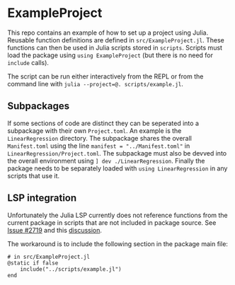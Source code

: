 # ExampleProject

This repo contains an example of how to set up a project using Julia.
Reusable function definitions are defined in `src/ExampleProject.jl`.
These functions can then be used in Julia scripts stored in `scripts`.
Scripts must load the package using `using ExampleProject` (but there is no need for `include` calls).

The script can be run either interactively from the REPL or from the command line with `julia --project=@. scripts/example.jl`.

## Subpackages
If some sections of code are distinct they can be seperated into a subpackage with their own `Project.toml`.
An example is the `LinearRegression` directory.
The subpackage shares the overall `Manifest.toml` using the line `manifest = "../Manifest.toml"` in `LinearRegression/Project.toml`.
The subpackage must also be devved into the overall environment using `] dev ./LinearRegression`.
Finally the package needs to be separately loaded with `using LinearRegression` in any scripts that use it.

## LSP integration
Unfortunately the Julia LSP currently does not reference functions from the current package in scripts that are not included in package source.
See [Issue #2719](https://github.com/julia-vscode/julia-vscode/issues/2719) and this [discussion](https://discourse.julialang.org/t/lsp-missing-reference-woes/98231/15).

The workaround is to include the following section in the package main file:
```
# in src/ExampleProject.jl
@static if false
    include("../scripts/example.jl")
end
```
